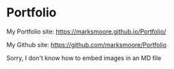 # Portfolio

My Portfolio site: https://marksmoore.github.io/Portfolio/

My Github site: https://github.com/marksmoore/Portfolio

Sorry, I don't know how to embed images in an MD file
